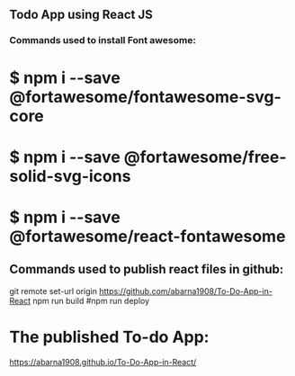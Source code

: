 ## Todo App using React JS

### Commands used to install Font awesome:

# $ npm i --save @fortawesome/fontawesome-svg-core

# $ npm i --save @fortawesome/free-solid-svg-icons

# $ npm i --save @fortawesome/react-fontawesome

## Commands used to publish react files in github:
git remote set-url origin https://github.com/abarna1908/To-Do-App-in-React
npm run build
#npm run deploy

# The published To-do App:
https://abarna1908.github.io/To-Do-App-in-React/
